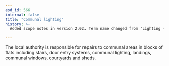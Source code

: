 ```yaml
---
esd_id: 566
internal: false
title: "Communal lighting"
history: >-
  Added scope notes in version 2.02. Term name changed from 'Lighting - council communal flats' to 'Housing - council - lighting' in version 3.00. Name changed to 'Communal lighting' in version 4.00.

---
```


The local authority is responsible for repairs to communal areas in blocks of flats including stairs, door entry systems, communal lighting, landings, communal windows, courtyards and sheds.


